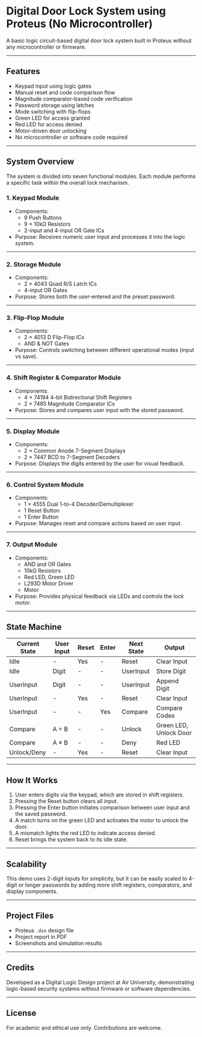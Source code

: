 # Digital Door Lock System using Proteus (No Microcontroller)

A basic logic circuit-based digital door lock system built in Proteus without any microcontroller or firmware.

---

## Features

- Keypad input using logic gates
- Manual reset and code comparison flow
- Magnitude comparator-based code verification
- Password storage using latches
- Mode switching with flip-flops
- Green LED for access granted
- Red LED for access denied
- Motor-driven door unlocking
- No microcontroller or software code required

---

## System Overview

The system is divided into seven functional modules. Each module performs a specific task within the overall lock mechanism.

### 1. Keypad Module
- Components:
  - 9 Push Buttons
  - 9 × 10kΩ Resistors
  - 2-input and 4-input OR Gate ICs
- Purpose: Receives numeric user input and processes it into the logic system.

---

### 2. Storage Module
- Components:
  - 2 × 4043 Quad R/S Latch ICs
  - 4-input OR Gates
- Purpose: Stores both the user-entered and the preset password.

---

### 3. Flip-Flop Module
- Components:
  - 2 × 4013 D Flip-Flop ICs
  - AND & NOT Gates
- Purpose: Controls switching between different operational modes (input vs save).

---

### 4. Shift Register & Comparator Module
- Components:
  - 4 × 74194 4-bit Bidirectional Shift Registers
  - 2 × 7485 Magnitude Comparator ICs
- Purpose: Stores and compares user input with the stored password.

---

### 5. Display Module
- Components:
  - 2 × Common Anode 7-Segment Displays
  - 2 × 7447 BCD to 7-Segment Decoders
- Purpose: Displays the digits entered by the user for visual feedback.

---

### 6. Control System Module
- Components:
  - 1 × 4555 Dual 1-to-4 Decoder/Demultiplexer
  - 1 Reset Button
  - 1 Enter Button
- Purpose: Manages reset and compare actions based on user input.

---

### 7. Output Module
- Components:
  - AND and OR Gates
  - 10kΩ Resistors
  - Red LED, Green LED
  - L293D Motor Driver
  - Motor
- Purpose: Provides physical feedback via LEDs and controls the lock motor.

---

## State Machine

| Current State | User Input | Reset | Enter | Next State | Output                 |
|---------------|------------|-------|--------|-------------|-------------------------|
| Idle          | -          | Yes   | -      | Reset       | Clear Input            |
| Idle          | Digit      | -     | -      | UserInput   | Store Digit            |
| UserInput     | Digit      | -     | -      | UserInput   | Append Digit           |
| UserInput     | -          | Yes   | -      | Reset       | Clear Input            |
| UserInput     | -          | -     | Yes    | Compare     | Compare Codes          |
| Compare       | A = B      | -     | -      | Unlock      | Green LED, Unlock Door |
| Compare       | A ≠ B      | -     | -      | Deny        | Red LED                |
| Unlock/Deny   | -          | Yes   | -      | Reset       | Clear Input            |

---

## How It Works

1. User enters digits via the keypad, which are stored in shift registers.
2. Pressing the Reset button clears all input.
3. Pressing the Enter button initiates comparison between user input and the saved password.
4. A match turns on the green LED and activates the motor to unlock the door.
5. A mismatch lights the red LED to indicate access denied.
6. Reset brings the system back to its idle state.

---

## Scalability

This demo uses 2-digit inputs for simplicity, but it can be easily scaled to 4-digit or longer passwords by adding more shift registers, comparators, and display components.

---

## Project Files

- Proteus `.dsn` design file
- Project report in PDF
- Screenshots and simulation results

---

## Credits

Developed as a Digital Logic Design project at Air University, demonstrating logic-based security systems without firmware or software dependencies.

---

## License

For academic and ethical use only. Contributions are welcome.
